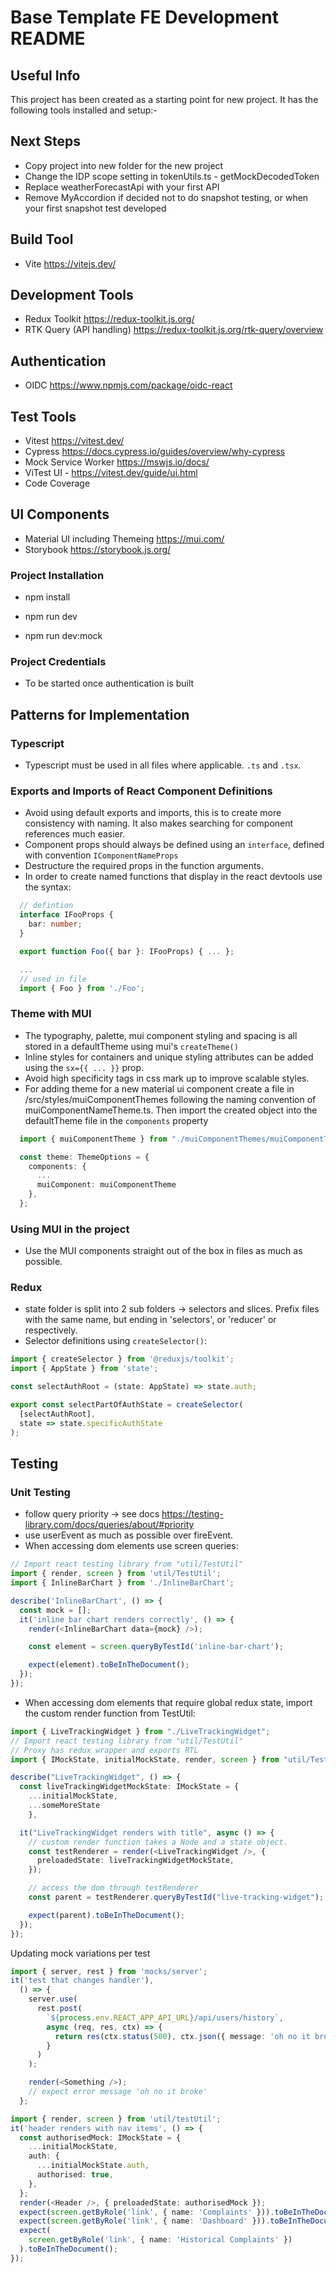 # Base Template FE Development README

## Useful Info

This project has been created as a starting point for new project. It has the following tools installed and setup:-

## Next Steps

- Copy project into new folder for the new project
- Change the IDP scope setting in tokenUtils.ts - getMockDecodedToken
- Replace weatherForecastApi with your first API
- Remove MyAccordion if decided not to do snapshot testing, or when your first snapshot test developed

## Build Tool

- Vite https://vitejs.dev/

## Development Tools

- Redux Toolkit https://redux-toolkit.js.org/
- RTK Query (API handling) https://redux-toolkit.js.org/rtk-query/overview

## Authentication

- OIDC https://www.npmjs.com/package/oidc-react

## Test Tools

- Vitest https://vitest.dev/
- Cypress https://docs.cypress.io/guides/overview/why-cypress
- Mock Service Worker https://mswjs.io/docs/
- ViTest UI - https://vitest.dev/guide/ui.html
- Code Coverage

## UI Components

- Material UI including Themeing https://mui.com/
- Storybook https://storybook.js.org/

### Project Installation

- npm install

- npm run dev
- npm run dev:mock

### Project Credentials

- To be started once authentication is built

## Patterns for Implementation

### Typescript

- Typescript must be used in all files where applicable. `.ts` and `.tsx`.

### Exports and Imports of React Component Definitions

- Avoid using default exports and imports, this is to create more consistency with naming. It also makes searching for component references much easier.
- Component props should always be defined using an `interface`, defined with convention `IComponentNameProps`
- Destructure the required props in the function arguments.
- In order to create named functions that display in the react devtools use the syntax:

```ts
  // defintion
  interface IFooProps {
    bar: number;
  }

  export function Foo({ bar }: IFooProps) { ... };

  ...
  // used in file
  import { Foo } from './Foo';
```

### Theme with MUI

- The typography, palette, mui component styling and spacing is all stored in a defaultTheme using mui's `createTheme()`
- Inline styles for containers and unique styling attributes can be added using the `sx={{ ... }}` prop.
- Avoid high specificity tags in css mark up to improve scalable styles.
- For adding theme for a new material ui component create a file in /src/styles/muiComponentThemes following the naming convention of muiComponentNameTheme.ts.
  Then import the created object into the defaultTheme file in the `components` property

```ts
  import { muiComponentTheme } from "./muiComponentThemes/muiComponentTheme";

  const theme: ThemeOptions = {
    components: {
      ...
      muiComponent: muiComponentTheme
    },
  };
```

### Using MUI in the project

- Use the MUI components straight out of the box in files as much as possible.

### Redux

- state folder is split into 2 sub folders -> selectors and slices. Prefix files with the same name, but ending in 'selectors', or 'reducer' or respectively.
- Selector definitions using `createSelector()`:

```ts
import { createSelector } from '@reduxjs/toolkit';
import { AppState } from 'state';

const selectAuthRoot = (state: AppState) => state.auth;

export const selectPartOfAuthState = createSelector(
  [selectAuthRoot],
  state => state.specificAuthState
);
```

## Testing

### Unit Testing

- follow query priority -> see docs https://testing-library.com/docs/queries/about/#priority
- use userEvent as much as possible over fireEvent.
- When accessing dom elements use screen queries:

```ts
// Import react testing library from "util/TestUtil"
import { render, screen } from 'util/TestUtil';
import { InlineBarChart } from './InlineBarChart';

describe('InlineBarChart', () => {
  const mock = [];
  it('inline bar chart renders correctly', () => {
    render(<InlineBarChart data={mock} />);

    const element = screen.queryByTestId('inline-bar-chart');

    expect(element).toBeInTheDocument();
  });
});
```

- When accessing dom elements that require global redux state, import the custom render function from TestUtil:

```ts
import { LiveTrackingWidget } from "./LiveTrackingWidget";
// Import react testing library from "util/TestUtil"
// Proxy has redux wrapper and exports RTL
import { IMockState, initialMockState, render, screen } from "util/TestUtil";

describe("LiveTrackingWidget", () => {
  const liveTrackingWidgetMockState: IMockState = {
    ...initialMockState,
    ...someMoreState
    },

  it("LiveTrackingWidget renders with title", async () => {
    // custom render function takes a Node and a state object.
    const testRenderer = render(<LiveTrackingWidget />, {
      preloadedState: liveTrackingWidgetMockState,
    });

    // access the dom through testRenderer
    const parent = testRenderer.queryByTestId("live-tracking-widget");

    expect(parent).toBeInTheDocument();
  });
});
```

Updating mock variations per test

```ts
import { server, rest } from 'mocks/server';
it('test that changes handler'),
  () => {
    server.use(
      rest.post(
        `${process.env.REACT_APP_API_URL}/api/users/history`,
        async (req, res, ctx) => {
          return res(ctx.status(500), ctx.json({ message: 'oh no it broke' }));
        }
      )
    );

    render(<Something />);
    // expect error message 'oh no it broke'
  };
```

```ts
import { render, screen } from 'util/testUtil';
it('header renders with nav items', () => {
  const authorisedMock: IMockState = {
    ...initialMockState,
    auth: {
      ...initialMockState.auth,
      authorised: true,
    },
  };
  render(<Header />, { preloadedState: authorisedMock });
  expect(screen.getByRole('link', { name: 'Complaints' })).toBeInTheDocument();
  expect(screen.getByRole('link', { name: 'Dashboard' })).toBeInTheDocument();
  expect(
    screen.getByRole('link', { name: 'Historical Complaints' })
  ).toBeInTheDocument();
});
```
